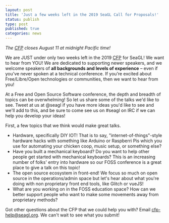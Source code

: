 ```yaml
---
layout: post
title: 'Just a few weeks left in the 2019 SeaGL Call for Proposals!'
status: publish
type: post
published: true
categories: news
---
```


_The [CFP](https://seagl.org/news/2019/06/25/CFP-open.html) closes August 11 at midnight Pacific time!_

We are JUST under only two weeks left in the 2019 [CFP](https://seagl.org/news/2019/06/25/CFP-open.html) for SeaGL!  We want to hear from YOU!  We are dedicated to supporting newer speakers, and we welcome speakers of **all backgrounds and levels of experience** – even if you’ve never spoken at a technical conference. If you’re excited about Free/Libre/Open technologies or communities, then we want to hear from you!

At a Free and Open Source Software conference, the depth and breadth of topics can be overwhelming!  So let us share some of the talks we'd like to see.  Tweet at us at @seagl if you have more ideas you'd like to see and we'll add to this, and be sure to come see us on #seagl on IRC if we can help you develop your ideas!

First, a few topics that we think would make great talks.
 * Hardware, specifically DIY IOT!  That is to say, "internet-of-things"-style hardware hacks with something like Arduino or Raspberri Pis which you use for automating your chicken coop, music setup, or something else?
 * Have you built a mechanical keyboard?  Do you want to help other people get started with mechanical keyboards?  This is an increasing number of folks' entry into hardware so our FOSS conference is a great place to give a talk on this topic!
 * The open source ecosystem in front-end!  We focus so much on open source in the operations/admin space but let's hear about what you're doing with non proprietary front end tools, like Glitch or vueJS!
 * What are you working on in the FOSS education space?  How can we better support people who want to make some movements away from proprietary methods?

Got other questions about the CFP that we could help you with?  Email cfp-help@seagl.org.  We can't wait to see what you submit!
